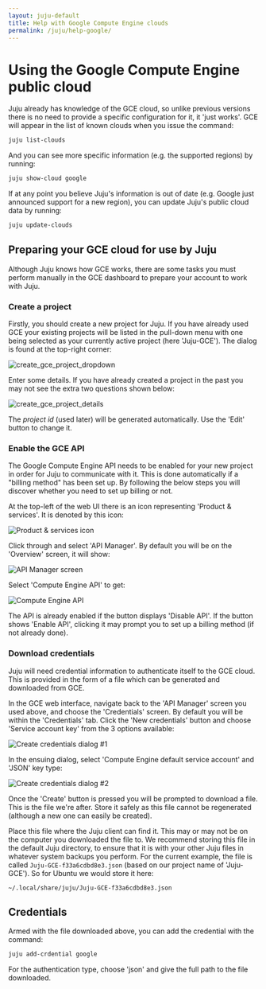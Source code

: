 ```yaml
---
layout: juju-default
title: Help with Google Compute Engine clouds
permalink: /juju/help-google/
---
```


# Using the Google Compute Engine public cloud

Juju already has knowledge of the GCE cloud, so unlike previous versions there
is no need to provide a specific configuration for it, it 'just works'. GCE
will appear in the list of known clouds when you issue the command:
  
```bash
juju list-clouds
```
And you can see more specific information (e.g. the supported regions) by 
running:
  
```bash
juju show-cloud google
```

If at any point you believe Juju's information is out of date (e.g. Google just 
announced support for a new region), you can update Juju's public cloud data by
running:
  
```bash
juju update-clouds
```

## Preparing your GCE cloud for use by Juju

Although Juju knows how GCE works, there are some tasks you must perform 
manually in the GCE dashboard to prepare your account to work with Juju.

### Create a project

Firstly, you should create a new project for Juju. If you have already used GCE 
your existing projects will be listed in the pull-down menu with one being
selected as your currently active project (here 'Juju-GCE'). The dialog is
found at the top-right corner:

![create_gce_project_dropdown](/docs-demo/media/juju/config-gce-new_project_dropdown.png)

Enter some details. If you have already created a project in the past you
may not see the extra two questions shown below:

![create_gce_project_details](/docs-demo/media/juju/config-gce-first_project_create.png)

The *project id* (used later) will be generated automatically. Use the 'Edit'
button to change it.

### Enable the GCE API

The Google Compute Engine API needs to be enabled for your new project in order
for Juju to communicate with it. This is done automatically if a "billing
method" has been set up. By following the below steps you will discover whether
you need to set up billing or not.

At the top-left of the web UI there is an icon representing 'Product &
services'. It is denoted by this icon:

![Product & services icon](/docs-demo/media/juju/config-gce-product_services_icon.png)

Click through and select 'API Manager'. By default you will be on the 'Overview'
screen, it will show:

![API Manager screen](/docs-demo/media/juju/config-gce-api_manager.png)

Select 'Compute Engine API' to get:

![Compute Engine API](/docs-demo/media/juju/config-gce-api_manager_compute_enabled.png)

The API is already enabled if the button displays 'Disable API'. If the button
shows 'Enable API', clicking it may prompt you to set up a billing method (if
not already done).

### Download credentials

Juju will need credential information to authenticate itself to the GCE cloud. 
This is provided in the form of a file which can be  generated and downloaded 
from GCE.

In the GCE web interface, navigate back to the 'API Manager' screen you used 
above, and choose the 'Credentials' screen. By default you
will be within the 'Credentials' tab. Click the 'New credentials' button and
choose 'Service account key' from the 3 options available:

![Create credentials dialog #1](/docs-demo/media/juju/config-gce-api_manager_create_credentials-1.png)

In the ensuing dialog, select 'Compute Engine default service account' and 'JSON'
key type:

![Create credentials dialog #2](/docs-demo/media/juju/config-gce-api_manager_create_credentials-2.png)

Once the 'Create' button is pressed you will be prompted to download a file.
This is the file we're after. Store it safely as this file cannot be
regenerated (although a new one can easily be created).

Place this file where the Juju client can find it. This may or may not be on
the computer you downloaded the file to. We recommend storing this file in the 
default Juju directory, to ensure that it is with your other Juju files in 
whatever system backups you perform. 
For the current example, the file is called `Juju-GCE-f33a6cdbd8e3.json` (based
on our project name of 'Juju-GCE'). So for Ubuntu we would store it here:

`~/.local/share/juju/Juju-GCE-f33a6cdbd8e3.json`

## Credentials

Armed with the file downloaded above, you can add the credential with the
command:

```bash
juju add-crdential google
```
For the authentication type, choose 'json' and give the full path to the file
downloaded.